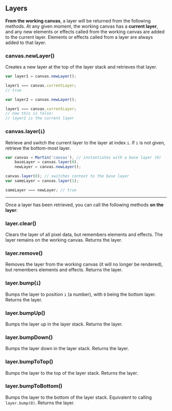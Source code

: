 ## Layers

**From the working canvas**, a layer will be returned from the following methods. At any given moment, the working canvas has a **current layer**, and any new elements or effects called from the working canvas are added to the current layer. Elements or effects called from a layer are always added to that layer.

### canvas.newLayer()

Creates a new layer at the top of the layer stack and retrieves that layer.

```js
var layer1 = canvas.newLayer();

layer1 === canvas.currentLayer;
// true

var layer2 = canvas.newLayer();

layer1 === canvas.currentLayer;
// now this is false:
// layer2 is the current layer
```

### canvas.layer(`i`)

Retrieve and switch the current layer to the layer at index `i`. If `i` is not given, retrieve the bottom-most layer.

```js
var canvas = Martin('canvas'), // instantiates with a base layer (0)
    baseLayer = canvas.layer(0),
    newLayer = canvas.newLayer();

canvas.layer(0); // switches context to the base layer
var sameLayer = canvas.layer(1);

sameLayer === newLayer; // true
```

<hr>

Once a layer has been retrieved, you can call the following methods **on the layer**:

### layer.clear()

Clears the layer of all pixel data, but remembers elements and effects. The layer remains on the working canvas. Returns the layer.

### layer.remove()

Removes the layer from the working canvas (it will no longer be rendered), but remembers elements and effects. Returns the layer.

### layer.bump(`i`)

Bumps the layer to position `i` (a number), with `0` being the bottom layer. Returns the layer.

### layer.bumpUp()

Bumps the layer up in the layer stack. Returns the layer.

### layer.bumpDown()

Bumps the layer down in the layer stack. Returns the layer.

### layer.bumpToTop()

Bumps the layer to the top of the layer stack. Returns the layer.

### layer.bumpToBottom()

Bumps the layer to the bottom of the layer stack. Equivalent to calling `layer.bump(0)`. Returns the layer.
